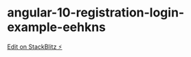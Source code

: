 # angular-10-registration-login-example-eehkns

[Edit on StackBlitz ⚡️](https://stackblitz.com/edit/angular-10-registration-login-example-eehkns)
